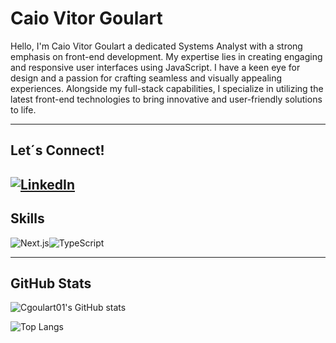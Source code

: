 # Caio Vitor Goulart

Hello, I'm Caio Vitor Goulart a dedicated Systems Analyst with a strong emphasis on front-end development. My expertise lies in creating engaging and responsive user interfaces using JavaScript. I have a keen eye for design and a passion for crafting seamless and visually appealing experiences. Alongside my full-stack capabilities, I specialize in utilizing the latest front-end technologies to bring innovative and user-friendly solutions to life.

---

## Let´s Connect!

## [![LinkedIn](https://img.shields.io/badge/LinkedIn-000?style=for-the-badge&logo=linkedin&logoColor=0E76A8)](https://www.linkedin.com/in/cgoulart01/)

## Skills

![Next.js](https://img.shields.io/badge/next.js-000000?style=for-the-badge&logo=nextdotjs&logoColor=white)![TypeScript](https://shields.io/badge/TypeScript-3178C6?logo=TypeScript&logoColor=FFF&style=for-the-badge)

---

## GitHub Stats

![Cgoulart01's GitHub stats](https://github-readme-stats.vercel.app/api?username=cgoulart01&theme=transparent&show_icons=true&icon_color=30A3DC&hide_title=true)

![Top Langs](https://github-readme-stats-git-masterrstaa-rickstaa.vercel.app/api/top-langs/?username=cgoulart01&layout=compact&theme=transparent&show_icons=true&icon_color=30A3DC)
